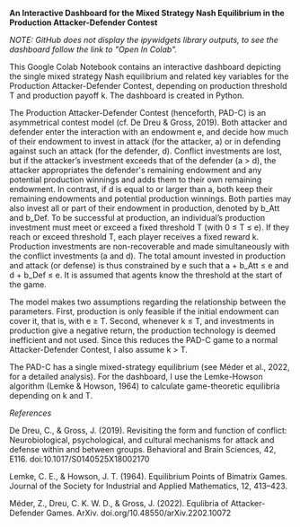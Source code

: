 **An Interactive Dashboard for the Mixed Strategy Nash Equilibrium in the Production Attacker-Defender Contest**

*NOTE: GitHub does not display the ipywidgets library outputs, to see the dashboard follow the link to "Open In Colab".* 

This Google Colab Notebook contains an interactive dashboard depicting the single mixed strategy Nash equilibrium and related key variables for the Production Attacker-Defender Contest, depending on production threshold T and production payoff k. The dashboard is created in Python.

The Production Attacker-Defender Contest (henceforth, PAD-C) is an asymmetrical contest model (cf. De Dreu & Gross, 2019). Both attacker and defender enter the interaction with an endowment e, and decide how much of their endowment to invest in attack (for the attacker, a) or in defending against such an attack (for the defender, d). Conflict investments are lost, but if the attacker’s investment exceeds that of the defender (a > d), the attacker appropriates the defender's remaining endowment and any potential production winnings and adds them to their own remaining endowment. In contrast, if d is equal to or larger than a, both keep their remaining endowments and potential production winnings. Both parties may also invest all or part of their endowment in production, denoted by b_Att and b_Def. To be successful at production, an individual’s production investment must meet or exceed a fixed threshold T (with 0 ≤ T ≤ e). If they reach or exceed threshold T, each player receives a fixed reward k. Production investments are non-recoverable and made simultaneously with the conflict investments (a and d). The total amount invested in production and attack (or defense) is thus constrained by e such that a + b_Att ≤ e and d + b_Def ≤ e. It is assumed that agents know the threshold at the start of the game. 

The model makes two assumptions regarding the relationship between the parameters. First, production is only feasible if the initial endowment can cover it, that is, with e ≥ T. Second, whenever k ≤ T, and investments in production give a negative return, the production technology is deemed inefficient and not used. Since this reduces the PAD-C game to a normal Attacker-Defender Contest, I also assume k > T. 

The PAD-C has a single mixed-strategy equilibrium (see Méder et al., 2022, for a detailed analysis). For the dashboard, I use the Lemke-Howson algorithm (Lemke & Howson, 1964) to calculate game-theoretic equilibria depending on k and T. 

*References*

De Dreu, C., & Gross, J. (2019). Revisiting the form and function of conflict: Neurobiological, psychological, and cultural mechanisms for attack and defense within and between groups. Behavioral and Brain Sciences, 42, E116. doi:10.1017/S0140525X18002170

Lemke, C. E., & Howson, J. T. (1964). Equilibrium Points of Bimatrix Games. Journal of the Society for Industrial and Applied Mathematics, 12, 413–423.

Méder, Z., Dreu, C. K. W. D., & Gross, J. (2022). Equlibria of Attacker-Defender Games. ArXiv. doi.org/10.48550/arXiv.2202.10072

